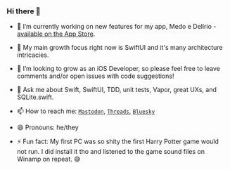 ### Hi there 👋

- 🔭 I’m currently working on new features for my app, Medo e Delírio - [available on the App Store](https://apps.apple.com/br/app/medo-e-del%C3%ADrio/id1625199878).

- 🌱 My main growth focus right now is SwiftUI and it's many architecture intricacies.

- 🤔 I’m looking to grow as an iOS Developer, so please feel free to leave comments and/or open issues with code suggestions!

- 💬 Ask me about Swift, SwiftUI, TDD, unit tests, Vapor, great UXs, and SQLite.swift.

- 📫 How to reach me: <a href="https://toot.wales/@mitt_rafael" target="_blank">`Mastodon`</a>, <a href="https://www.threads.net/@rafaelclaycon" target="_blank">`Threads`</a>, <a href="https://bsky.app/profile/rafaelschmitt.bsky.social" target="_blank">`Bluesky`</a>

- 😄 Pronouns: he/they

- ⚡ Fun fact: My first PC was so shity the first Harry Potter game would not run. I did install it tho and listened to the game sound files on Winamp on repeat. 😅
